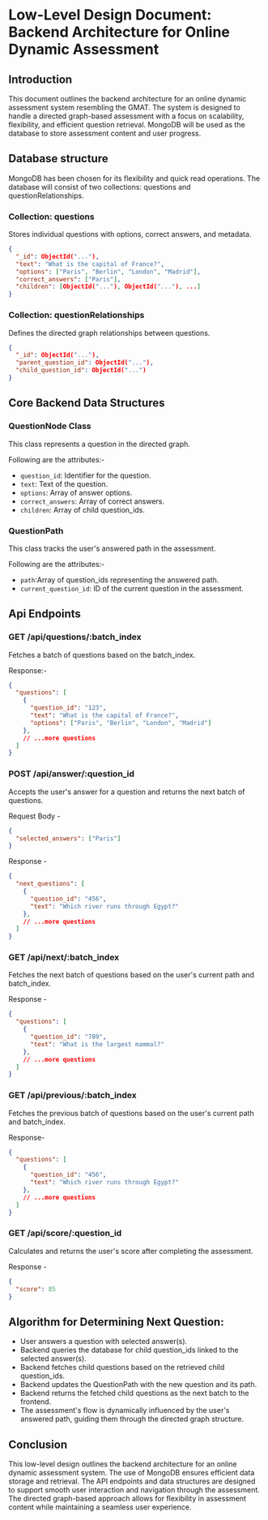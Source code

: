 # Low-Level Design Document: Backend Architecture for Online Dynamic Assessment

## Introduction

This document outlines the backend architecture for an online dynamic assessment system resembling the GMAT. The system is designed to handle a directed graph-based assessment with a focus on scalability, flexibility, and efficient question retrieval. 
MongoDB will be used as the database to store assessment content and user progress.

## Database structure

MongoDB has been chosen for its flexibility and quick read operations. The database will consist of two collections: questions and questionRelationships.

### Collection: questions

Stores individual questions with options, correct answers, and metadata.

```json
{
  "_id": ObjectId("..."),
  "text": "What is the capital of France?",
  "options": ["Paris", "Berlin", "London", "Madrid"],
  "correct_answers": ["Paris"],
  "children": [ObjectId("..."), ObjectId("..."), ...]
}
```
### Collection: questionRelationships

Defines the directed graph relationships between questions.

```json
{
  "_id": ObjectId("..."),
  "parent_question_id": ObjectId("..."),
  "child_question_id": ObjectId("...")
}
```

## Core Backend Data Structures

### QuestionNode Class

This class represents a question in the directed graph.

Following are the attributes:- 

- `question_id`: Identifier for the question.
- `text`: Text of the question.
- `options`: Array of answer options.
- `correct_answers`: Array of correct answers.
- `children`: Array of child question_ids.

### QuestionPath

This class tracks the user's answered path in the assessment.

Following are the attributes:-

- `path`:Array of question_ids representing the answered path.
- `current_question_id`: ID of the current question in the assessment.

## Api Endpoints

### GET /api/questions/:batch_index

Fetches a batch of questions based on the batch_index.

Response:-
```json
{
  "questions": [
    {
      "question_id": "123",
      "text": "What is the capital of France?",
      "options": ["Paris", "Berlin", "London", "Madrid"]
    },
    // ...more questions
  ]
}
```

### POST /api/answer/:question_id

Accepts the user's answer for a question and returns the next batch of questions.

Request Body - 
```json
{
  "selected_answers": ["Paris"]
}
```

Response - 
```json
{
  "next_questions": [
    {
      "question_id": "456",
      "text": "Which river runs through Egypt?"
    },
    // ...more questions
  ]
}
```

### GET /api/next/:batch_index

Fetches the next batch of questions based on the user's current path and batch_index.

Response - 
```json
{
  "questions": [
    {
      "question_id": "789",
      "text": "What is the largest mammal?"
    },
    // ...more questions
  ]
}
```

### GET /api/previous/:batch_index

Fetches the previous batch of questions based on the user's current path and batch_index.

Response- 

```json
{
  "questions": [
    {
      "question_id": "456",
      "text": "Which river runs through Egypt?"
    },
    // ...more questions
  ]
}
```

### GET /api/score/:question_id

Calculates and returns the user's score after completing the assessment.

Response -

```json
{
  "score": 85
}
```

## Algorithm for Determining Next Question:


- User answers a question with selected answer(s).
- Backend queries the database for child question_ids linked to the selected answer(s).
- Backend fetches child questions based on the retrieved child question_ids.
- Backend updates the QuestionPath with the new question and its path.
- Backend returns the fetched child questions as the next batch to the frontend.
- The assessment's flow is dynamically influenced by the user's answered path, guiding them through the directed graph structure.

## Conclusion

This low-level design outlines the backend architecture for an online dynamic assessment system. The use of MongoDB ensures efficient data storage and retrieval. The API endpoints and data structures are designed to support smooth user interaction and navigation through the assessment. The directed graph-based approach allows for flexibility in assessment content while maintaining a seamless user experience.
